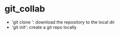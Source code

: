 # git_collab
- 'git clone <URL>': download the repository to the local dir
- 'git init': create a git repo locally
